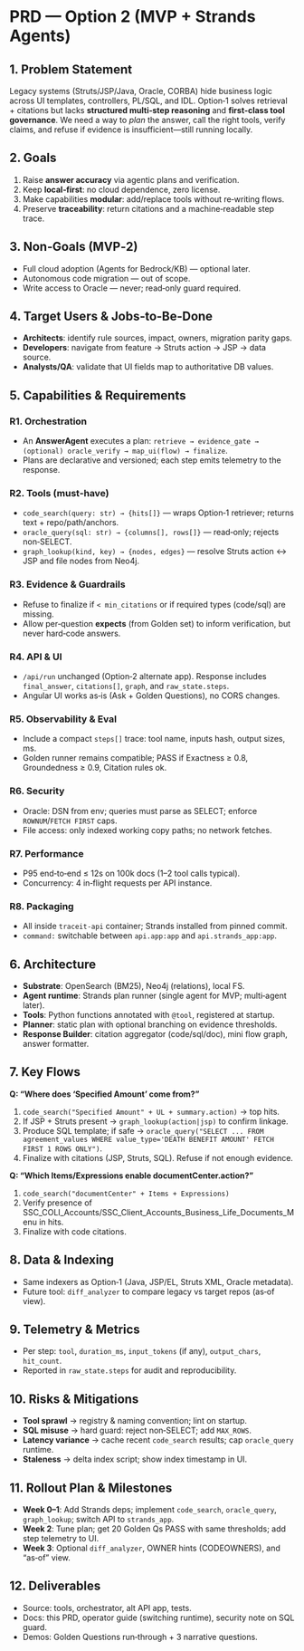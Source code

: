 # PRD — Option 2 (MVP + Strands Agents)

## 1. Problem Statement
Legacy systems (Struts/JSP/Java, Oracle, CORBA) hide business logic across UI templates, controllers, PL/SQL, and IDL. Option‑1 solves retrieval + citations but lacks **structured multi‑step reasoning** and **first‑class tool governance**. We need a way to *plan* the answer, call the right tools, verify claims, and refuse if evidence is insufficient—still running locally.

## 2. Goals
1) Raise **answer accuracy** via agentic plans and verification.
2) Keep **local‑first**: no cloud dependence, zero license.
3) Make capabilities **modular**: add/replace tools without re‑writing flows.
4) Preserve **traceability**: return citations and a machine‑readable step trace.

## 3. Non‑Goals (MVP‑2)
- Full cloud adoption (Agents for Bedrock/KB) — optional later.
- Autonomous code migration — out of scope.
- Write access to Oracle — never; read‑only guard required.

## 4. Target Users & Jobs‑to‑Be‑Done
- **Architects**: identify rule sources, impact, owners, migration parity gaps.
- **Developers**: navigate from feature → Struts action → JSP → data source.
- **Analysts/QA**: validate that UI fields map to authoritative DB values.

## 5. Capabilities & Requirements
### R1. Orchestration
- An **AnswerAgent** executes a plan: `retrieve → evidence_gate → (optional) oracle_verify → map_ui(flow) → finalize`.
- Plans are declarative and versioned; each step emits telemetry to the response.

### R2. Tools (must‑have)
- `code_search(query: str) → {hits[]}` — wraps Option‑1 retriever; returns text + repo/path/anchors.
- `oracle_query(sql: str) → {columns[], rows[]}` — read‑only; rejects non‑SELECT.
- `graph_lookup(kind, key) → {nodes, edges}` — resolve Struts action ↔ JSP and file nodes from Neo4j.

### R3. Evidence & Guardrails
- Refuse to finalize if `< min_citations` or if required types (code/sql) are missing.
- Allow per‑question **expects** (from Golden set) to inform verification, but never hard‑code answers.

### R4. API & UI
- `/api/run` unchanged (Option‑2 alternate app). Response includes `final_answer`, `citations[]`, `graph`, and `raw_state.steps`.
- Angular UI works as‑is (Ask + Golden Questions), no CORS changes.

### R5. Observability & Eval
- Include a compact `steps[]` trace: tool name, inputs hash, output sizes, ms.
- Golden runner remains compatible; PASS if Exactness ≥ 0.8, Groundedness ≥ 0.9, Citation rules ok.

### R6. Security
- Oracle: DSN from env; queries must parse as SELECT; enforce `ROWNUM`/`FETCH FIRST` caps.
- File access: only indexed working copy paths; no network fetches.

### R7. Performance
- P95 end‑to‑end ≤ 12s on 100k docs (1–2 tool calls typical).
- Concurrency: 4 in‑flight requests per API instance.

### R8. Packaging
- All inside `traceit-api` container; Strands installed from pinned commit.
- `command:` switchable between `api.app:app` and `api.strands_app:app`.

## 6. Architecture
- **Substrate**: OpenSearch (BM25), Neo4j (relations), local FS.
- **Agent runtime**: Strands plan runner (single agent for MVP; multi‑agent later).
- **Tools**: Python functions annotated with `@tool`, registered at startup.
- **Planner**: static plan with optional branching on evidence thresholds.
- **Response Builder**: citation aggregator (code/sql/doc), mini flow graph, answer formatter.

## 7. Key Flows
**Q: “Where does ‘Specified Amount’ come from?”**
1) `code_search("Specified Amount" + UL + summary.action)` → top hits.
2) If JSP + Struts present → `graph_lookup(action|jsp)` to confirm linkage.
3) Produce SQL template; if safe → `oracle_query("SELECT ... FROM agreement_values WHERE value_type='DEATH BENEFIT AMOUNT' FETCH FIRST 1 ROWS ONLY")`.
4) Finalize with citations (JSP, Struts, SQL). Refuse if not enough evidence.

**Q: “Which Items/Expressions enable documentCenter.action?”**
1) `code_search("documentCenter" + Items + Expressions)`
2) Verify presence of SSC_COLI_Accounts/SSC_Client_Accounts_Business_Life_Documents_Menu in hits.
3) Finalize with code citations.

## 8. Data & Indexing
- Same indexers as Option‑1 (Java, JSP/EL, Struts XML, Oracle metadata).
- Future tool: `diff_analyzer` to compare legacy vs target repos (as‑of view).

## 9. Telemetry & Metrics
- Per step: `tool`, `duration_ms`, `input_tokens` (if any), `output_chars`, `hit_count`.
- Reported in `raw_state.steps` for audit and reproducibility.

## 10. Risks & Mitigations
- **Tool sprawl** → registry & naming convention; lint on startup.
- **SQL misuse** → hard guard: reject non‑SELECT; add `MAX_ROWS`.
- **Latency variance** → cache recent `code_search` results; cap `oracle_query` runtime.
- **Staleness** → delta index script; show index timestamp in UI.

## 11. Rollout Plan & Milestones
- **Week 0–1**: Add Strands deps; implement `code_search`, `oracle_query`, `graph_lookup`; switch API to `strands_app`.
- **Week 2**: Tune plan; get 20 Golden Qs PASS with same thresholds; add step telemetry to UI.
- **Week 3**: Optional `diff_analyzer`, OWNER hints (CODEOWNERS), and “as‑of” view.

## 12. Deliverables
- Source: tools, orchestrator, alt API app, tests.
- Docs: this PRD, operator guide (switching runtime), security note on SQL guard.
- Demos: Golden Questions run‑through + 3 narrative questions.
